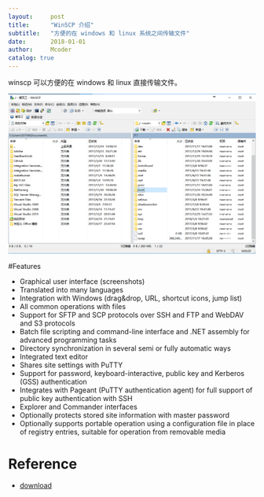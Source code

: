 ```yaml
---
layout:     post
title:      "WinSCP 介绍"
subtitle:   "方便的在 windows 和 linux 系统之间传输文件"
date:       2018-01-01
author:     Mcoder
catalog: true
---
```

winscp 可以方便的在 windows 和 linux 直接传输文件。

![](/imgs/winscp.png)

#Features

- Graphical user interface (screenshots)
- Translated into many languages
- Integration with Windows (drag&drop, URL, shortcut icons, jump list)
- All common operations with files
- Support for SFTP and SCP protocols over SSH and FTP and WebDAV and S3 protocols
- Batch file scripting and command-line interface and .NET assembly for advanced programming tasks
- Directory synchronization in several semi or fully automatic ways
- Integrated text editor
- Shares site settings with PuTTY
- Support for password, keyboard-interactive, public key and Kerberos (GSS) authentication
- Integrates with Pageant (PuTTY authentication agent) for full support of public key authentication with SSH
- Explorer and Commander interfaces
- Optionally protects stored site information with master password
- Optionally supports portable operation using a configuration file in place of registry entries, suitable for operation from removable media

# Reference
- [download](https://winscp.net/eng/download.php)
